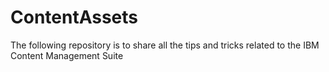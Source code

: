 # ContentAssets

The following repository is to share all the tips and tricks related to the IBM Content Management Suite
